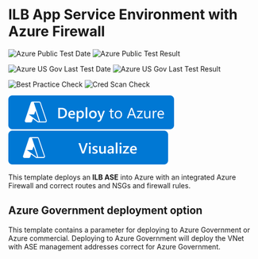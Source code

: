 # ILB App Service Environment with Azure Firewall

![Azure Public Test Date](https://azurequickstartsservice.blob.core.windows.net/badges/demos/app-service-environment-azfirewall/PublicLastTestDate.svg)
![Azure Public Test Result](https://azurequickstartsservice.blob.core.windows.net/badges/demos/app-service-environment-azfirewall/PublicDeployment.svg)

![Azure US Gov Last Test Date](https://azurequickstartsservice.blob.core.windows.net/badges/demos/app-service-environment-azfirewall/FairfaxLastTestDate.svg)
![Azure US Gov Last Test Result](https://azurequickstartsservice.blob.core.windows.net/badges/demos/app-service-environment-azfirewall/FairfaxDeployment.svg)

![Best Practice Check](https://azurequickstartsservice.blob.core.windows.net/badges/demos/app-service-environment-azfirewall/BestPracticeResult.svg)
![Cred Scan Check](https://azurequickstartsservice.blob.core.windows.net/badges/demos/app-service-environment-azfirewall/CredScanResult.svg)

[![Deploy To Azure](https://raw.githubusercontent.com/Azure/azure-quickstart-templates/master/1-CONTRIBUTION-GUIDE/images/deploytoazure.svg?sanitize=true)](https://portal.azure.com/#create/Microsoft.Template/uri/https%3A%2F%2Fraw.githubusercontent.com%2FAzure%2Fazure-quickstart-templates%2Fmaster%2Fdemos%2Fapp-service-environment-azfirewall%2Fazuredeploy.json) [![Visualize](https://raw.githubusercontent.com/Azure/azure-quickstart-templates/master/1-CONTRIBUTION-GUIDE/images/visualizebutton.svg?sanitize=true)](http://armviz.io/#/?load=https%3A%2F%2Fraw.githubusercontent.com%2FAzure%2Fazure-quickstart-templates%2Fmaster%2Fdemos%2Fapp-service-environment-azfirewall%2Fazuredeploy.json)

This template deploys an **ILB ASE** into Azure with an integrated Azure Firewall and correct routes and NSGs and firewall rules.

## Azure Government deployment option

This template contains a parameter for deploying to Azure Government or Azure commercial.  Deploying to Azure Government will deploy the VNet with ASE management addresses correct for Azure Government.
